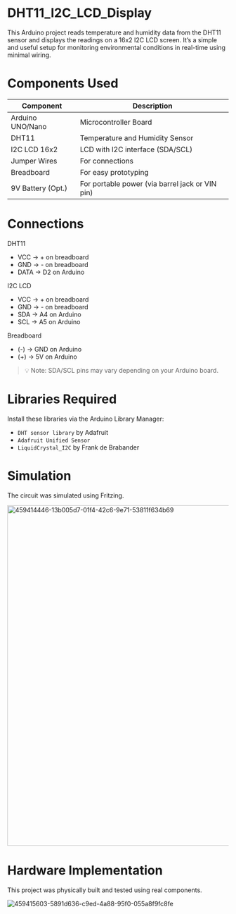 # DHT11_I2C_LCD_Display
This Arduino project reads temperature and humidity data from the DHT11 sensor and displays the readings on a 16x2 I2C LCD screen. It’s a simple and useful setup for monitoring environmental conditions in real-time using minimal wiring.

# Components Used

| Component         | Description                                     |
| ----------------- | ----------------------------------------------- |
| Arduino UNO/Nano  | Microcontroller Board                           |
| DHT11             | Temperature and Humidity Sensor                 |
| I2C LCD 16x2      | LCD with I2C interface (SDA/SCL)                |
| Jumper Wires      | For connections                                 |
| Breadboard        | For easy prototyping                            |
| 9V Battery (Opt.) | For portable power (via barrel jack or VIN pin) |

# Connections

 DHT11
- VCC → + on breadboard
- GND → - on breadboard
- DATA → D2 on Arduino

 I2C LCD 
- VCC → + on breadboard
- GND → - on breadboard
- SDA → A4 on  Arduino
- SCL → A5 on  Arduino

Breadboard 
- (-) → GND on Arduino
- (+) → 5V on Arduino 

> 💡 Note: SDA/SCL pins may vary depending on your Arduino board.

# Libraries Required

Install these libraries via the Arduino Library Manager:

- `DHT sensor library` by Adafruit  
- `Adafruit Unified Sensor`  
- `LiquidCrystal_I2C` by Frank de Brabander

# Simulation
The circuit was simulated using Fritzing.

<img width="1041" height="773" alt="459414446-13b005d7-01f4-42c6-9e71-53811f634b69" src="https://github.com/user-attachments/assets/29be5e5a-5566-46ad-b0f8-ac6391ed3c03" />

# Hardware Implementation
This project was physically built and tested using real components.

![459415603-5891d636-c9ed-4a88-95f0-055a8f9fc8fe](https://github.com/user-attachments/assets/f2b82877-a5bf-4bd3-9260-9453d2505e6d)

